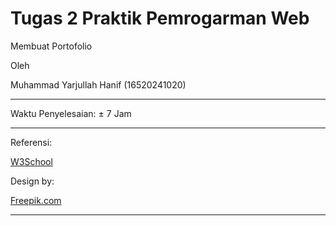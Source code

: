Tugas 2 Praktik Pemrogarman Web 
======

Membuat Portofolio

Oleh 

Muhammad Yarjullah Hanif (16520241020)

-------
Waktu Penyelesaian: &plusmn; 7 Jam

-------
Referensi:

[W3School](http://w3schools.com/)

Design by:

[Freepik.com](http://www.freepik.com/)

------
